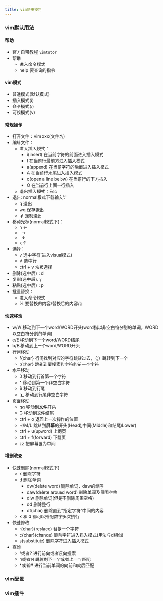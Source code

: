 ```yaml
---
title: vim使用技巧
---
```


### vim默认用法
#### 帮助
* 官方自带教程
`vimtutor`
* 帮助
	* 进入命令模式
	* help 要查询的指令

#### vim模式
* 普通模式(默认模式)
* 插入模式(i)
* 命令模式(:)
* 可视模式(v)

#### 常规操作
* 打开文件：vim xxx(文件名) 
* 编辑文件：
	* 进入插入模式：
		* i(insert)            在当前字符的前面进入插入模式
		* I                    在当前行最前方进入插入模式
		* a(append)            在当前字符的后面进入插入模式
		* A                    在当前行末尾进入插入模式
		* o(open a line below) 在当前行的下方插入
		* O                    在当前行上面一行插入
	* 退出插入模式：Esc
* 退出: normal模式下载输入':'
	* q 退出
	* wq 保存退出
	* q! 强制退出
* 移动光标(normal模式下)：
	* h ←
	* l →
	* j ↓
	* k ↑
* 选择：
	* v 选中字符(进入visual模式)
	* V 选中行
	* ctrl + v 块状选择
* 删除(选中后)：d
* 复制(选中后): y
* 粘贴(选中后)：p
* 批量替换：
	* 进入命令模式
	* % 要替换的内容/替换后的内容/g

#### 快速移动
* w/W 移动到下一个word/WORD开头(word指以非空白符分割的单词，WORD以空白符分割的单词)
* e/E 移动到下一个word/WORD结尾
* b/B 移动到上一个word/WORD开头
* 行间移动
	* f{char} 行间找到对应的字符跳转过去，（;）跳转到下一个
	* t{char} 跳转到要搜索的字符的前一个字符
* 水平移动
	* 0 移动到行首第一个字符
	* ^ 移动到第一个非空白字符
	* $ 移动到行尾
	* g_ 移动到行尾非空白字符
* 页面移动
	* gg 移动到**文件**开头
	* G 移动到文件结尾
	* ctrl + o 返回上一次操作的位置
	* H/M/L 跳转到**屏幕**的开头(Head),中间(Middle)和结尾(Lower)
	* ctrl + u(upword) 上翻页
	* ctrl + f(forward) 下翻页
	* zz 把屏幕置为中间

#### 增删改查
* 快速删除(normal模式下)
	* x 删除字符
	* d 删除单词
		* dw(delete word) 删除单词，daw的缩写
		* daw(delete around word) 删除单词及周围空格
		* diw 删除单词(但是不删除周围空格)
		* dd 删除整行
		* dt(char) 删除直到"指定字符"中间的内容
	* x 和 d 都可以搭配数字多次执行
* 快速修改
	* r{char}(replace)     替换一个字符
	* c{char}(change)      删除字符进入插入模式(用法与d相似)
	* s(substitute)        删除字符进入插入模式
* 查询
	* /或者? 进行前向或者反向搜索
	* n或者N 跳转到下一个或者上一个匹配
	* *或者# 进行当前单词的向前和向后匹配

### vim配置

### vim插件